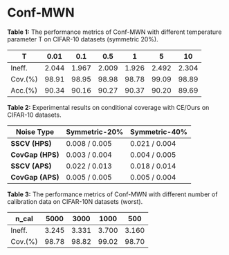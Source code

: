 # Conf-MWN

**Table 1:** The performance metrics of Conf-MWN with different temperature parameter T on CIFAR-10 datasets (symmetric 20%).

| T | 0.01 | 0.1 | 0.5 | 1 | 5 | 10 |
|------------|----------|----------|----------|----------|----------|----------|
| Ineff.  | 2.044     | 1.967    | 2.009    | 1.926     | 2.492    | 2.304     |
| Cov.(%)  | 98.91     | 98.95    | 98.98    | 98.78     | 99.09     | 98.89    |
| Acc.(%)   | 90.34     | 90.16     | 90.27     | 90.37     | 90.20     | 89.69     |


**Table 2:** Experimental results on conditional coverage with CE/Ours on CIFAR-10 datasets.

| Noise Type       | Symmetric-20%       | Symmetric-40%       |
|------------------|---------------------|---------------------|
| **SSCV (HPS)**   |   0.008 / 0.005  |  0.021 / 0.004 |    
| **CovGap (HPS)** |   0.003 / 0.004   |  0.004 /  0.005 |     
| **SSCV (APS)**   |   0.022 / 0.013   |  0.018 / 0.014  | 
| **CovGap (APS)** |   0.005 / 0.005  |  0.005 / 0.004  |  

**Table 3:** The performance metrics of Conf-MWN with different number of calibration data on CIFAR-10N datasets (worst).

| n_cal |5000 | 3000 | 1000 | 500 |
|------------|----------|----------|----------|----------|
| Ineff.  | 3.245     | 3.331    | 3.700    | 3.160     |
| Cov.(%)  | 98.78     | 98.82    | 99.02    | 98.70     | 
